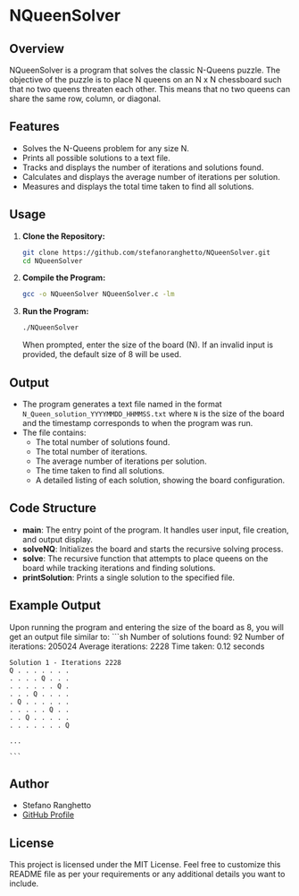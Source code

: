 # NQueenSolver

## Overview

NQueenSolver is a program that solves the classic N-Queens puzzle. The objective of the puzzle is to place N queens on an N x N chessboard such that no two queens threaten each other. This means that no two queens can share the same row, column, or diagonal.

## Features

- Solves the N-Queens problem for any size N.
- Prints all possible solutions to a text file.
- Tracks and displays the number of iterations and solutions found.
- Calculates and displays the average number of iterations per solution.
- Measures and displays the total time taken to find all solutions.

## Usage

1. **Clone the Repository:**
    ```sh
    git clone https://github.com/stefanoranghetto/NQueenSolver.git
    cd NQueenSolver
    ```

2. **Compile the Program:**
    ```sh
    gcc -o NQueenSolver NQueenSolver.c -lm
    ```

3. **Run the Program:**
    ```sh
    ./NQueenSolver
    ```

    When prompted, enter the size of the board (N). If an invalid input is provided, the default size of 8 will be used.

## Output

- The program generates a text file named in the format `N_Queen_solution_YYYYMMDD_HHMMSS.txt` where `N` is the size of the board and the timestamp corresponds to when the program was run.
- The file contains:
  - The total number of solutions found.
  - The total number of iterations.
  - The average number of iterations per solution.
  - The time taken to find all solutions.
  - A detailed listing of each solution, showing the board configuration.

## Code Structure

- **main**: The entry point of the program. It handles user input, file creation, and output display.
- **solveNQ**: Initializes the board and starts the recursive solving process.
- **solve**: The recursive function that attempts to place queens on the board while tracking iterations and finding solutions.
- **printSolution**: Prints a single solution to the specified file.

## Example Output

Upon running the program and entering the size of the board as 8, you will get an output file similar to:
    ```sh
    Number of solutions found: 92
    Number of iterations: 205024
    Average iterations: 2228
    Time taken: 0.12 seconds
    
    Solution 1 - Iterations 2228
    Q . . . . . . .
    . . . . Q . . .
    . . . . . . Q .
    . . . Q . . . .
    . Q . . . . . .
    . . . . . Q . .
    . . Q . . . . .
    . . . . . . . Q
    
    ...

    ```

  
## Author

- Stefano Ranghetto
- [GitHub Profile](https://github.com/RangO1972)

## License

This project is licensed under the MIT License.
Feel free to customize this README file as per your requirements or any additional details you want to include.
